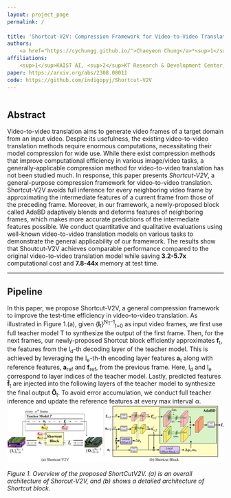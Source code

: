 ```yaml
---
layout: project_page
permalink: /

title: 'Shortcut-V2V: Compression Framework for Video-to-Video Translation based on Temporal Redundancy Reduction'
authors:
    <a href="https://cychungg.github.io/">Chaeyeon Chung</a>*<sup>1</sup>, <a href="https://github.com/indigopyj">Yeojeong Park</a>*<sup>1,2</sup>, <a href="https://github.com/shadow2496">Seunghwan Choi</a><sup>1</sup>, <a href="https://github.com/misheeltoli">Munkhsoyol Ganbat</a><sup>1</sup>, <a href="https://sites.google.com/site/jaegulchoo/">Jaegul Choo</a><sup>1</sup>
affiliations:
    <sup>1</sup>KAIST AI, <sup>2</sup>KT Research & Development Center, KT Corporation
paper: https://arxiv.org/abs/2308.08011
code: https://github.com/indigopyj/Shortcut-V2V
---
```



<div class="columns is-centered has-text-centered">
    <div class="column is-four-fifths">
        <h2>Abstract</h2>
        <div class="content has-text-justified">
Video-to-video translation aims to generate video frames of a target domain from an input video.
Despite its usefulness, the existing video-to-video translation methods require enormous computations, necessitating their model compression for wide use.
While there exist compression methods that improve computational efficiency in various image/video tasks, a generally-applicable compression method for video-to-video translation has not been studied much.
In response, this paper presents <i>Shortcut-V2V</i>, a general-purpose compression framework for video-to-video translation.
Shortcut-V2V avoids full inference for every neighboring video frame by approximating the intermediate features of a current frame from those of the preceding frame.
Moreover, in our framework, a newly-proposed block called AdaBD adaptively blends and deforms features of neighboring frames, which makes more accurate predictions of the intermediate features possible.
We conduct quantitative and qualitative evaluations using well-known video-to-video translation models on various tasks to demonstrate the general applicability of our framework.
The results show that Shoutcut-V2V achieves comparable performance compared to the original video-to-video translation model while saving <b>3.2-5.7x</b> computational cost and <b>7.8-44x</b> memory at test time.
        </div>
    </div>
</div>

---

## Pipeline
In this paper, we propose Shortcut-V2V, a general compression framework to improve the test-time efficiency in video-to-video translation.
As illustrated in Figure 1.(a), given {<b>I</b><sub>t</sub>}<sup>N<sub>T</sub>-1</sup><sub>t=0</sub> as input video frames, we first use full teacher model T to synthesize the output of the first frame.
Then, for the next frames, our newly-proposed Shortcut block efficiently approximates <b>f</b><sub>t</sub>, the features from the l<sub>d</sub>-th decoding layer of the teacher model. 
This is achieved by leveraging the l<sub>e</sub>-th-th encoding layer features <b>a</b><sub>t</sub> along with reference features, <b>a</b><sub>ref</sub> and <b>f</b><sub>ref</sub>, from the previous frame. 
Here, l<sub>d</sub> and l<sub>e</sub> correspond to layer indices of the teacher model.
Lastly, predicted features <b>f&#770;</b><sub>t</sub> are injected into the following layers of the teacher model to synthesize the final output <b>O&#770;</b><sub>t</sub>.
To avoid error accumulation, we conduct full teacher inference and update the reference features at every max interval &alpha;.
![Turing Machine](/static/image/method_iccv.png)

*Figure 1. Overview of the proposed ShortCutV2V. (a) is an overall architecture of Shorcut-V2V, and (b) shows a detailed architecture of Shortcut block.*


